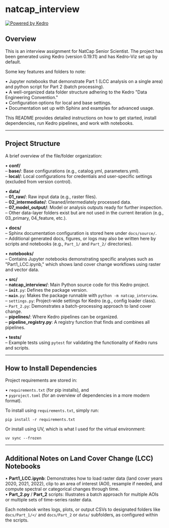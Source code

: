 # natcap_interview

[![Powered by Kedro](https://img.shields.io/badge/powered_by-kedro-ffc900?logo=kedro)](https://kedro.org)

## Overview

This is an interview assignment for NatCap Senior Scientist. The project has been generated using Kedro (version 0.19.11) and has Kedro-Viz set up by default.

Some key features and folders to note:

• Jupyter notebooks that demonstrate Part 1 (LCC analysis on a single area) and python script for Part 2 (batch processing).  
• A well-organized data folder structure adhering to the Kedro "Data Engineering Convention."  
• Configuration options for local and base settings.  
• Documentation set up with Sphinx and examples for advanced usage.  

This README provides detailed instructions on how to get started, install dependencies, run Kedro pipelines, and work with notebooks.

---

## Project Structure

A brief overview of the file/folder organization:

• <strong>conf/</strong>  
  – <strong>base/</strong>: Base configurations (e.g., catalog.yml, parameters.yml).  
  – <strong>local/</strong>: Local configurations for credentials and user-specific settings (excluded from version control).  

• <strong>data/</strong>  
  – <strong>01_raw/</strong>: Raw input data (e.g., raster files).  
  – <strong>02_intermediate/</strong>: Cleaned/intermediately processed data.  
  – <strong>07_model_output/</strong>: Model or analysis outputs ready for further inspection.  
  – Other data-layer folders exist but are not used in the current iteration (e.g., 03_primary, 04_feature, etc.).  

• <strong>docs/</strong>  
  – Sphinx documentation configuration is stored here under <code>docs/source/</code>.  
  – Additional generated docs, figures, or logs may also be written here by scripts and notebooks (e.g., <code>Part_1/</code> and <code>Part_2/</code> directories).  

• <strong>notebooks/</strong>  
  – Contains Jupyter notebooks demonstrating specific analyses such as "Part1_LCC.ipynb," which shows land cover change workflows using raster and vector data.  

• <strong>src/</strong>  
  – <strong>natcap_interview/</strong>: Main Python source code for this Kedro project.  
    – <code>__init__.py</code>: Defines the package version.  
    – <code>__main__.py</code>: Makes the package runnable with <code>python -m natcap_interview</code>.  
    – <code>settings.py</code>: Project-wide settings for Kedro (e.g., config loader class).  
    – <code>Part_2.py</code>: Demonstrates a batch-processing approach to land cover change.  
  – <strong>pipelines/</strong>: Where Kedro pipelines can be organized.  
  – <strong>pipeline_registry.py</strong>: A registry function that finds and combines all pipelines.  

• <strong>tests/</strong>  
  – Example tests using <code>pytest</code> for validating the functionality of Kedro runs and scripts.

---

## How to Install Dependencies

Project requirements are stored in:

• <code>requirements.txt</code> (for pip installs), and  
• <code>pyproject.toml</code> (for an overview of dependencies in a more modern format).

To install using <code>requirements.txt</code>, simply run:

```
pip install -r requirements.txt
```

Or install using UV, which is what I used for the virtual environment:

```
uv sync --frozen
```

---

## Additional Notes on Land Cover Change (LCC) Notebooks

• <strong>Part1_LCC.ipynb</strong>: Demonstrates how to load raster data (land cover years 2020, 2021, 2022), clip to an area of interest (AOI), resample if needed, and compute spectral or categorical changes through time.  
• <strong>Part_2.py</strong> / <strong>Part_2</strong> scripts: Illustrates a batch approach for multiple AOIs or multiple sets of time-series raster data.

Each notebook writes logs, plots, or output CSVs to designated folders like <code>docs/Part_1/</</code> and <code>docs/Part_2</code> or <code>data/</code> subfolders, as configured within the scripts.